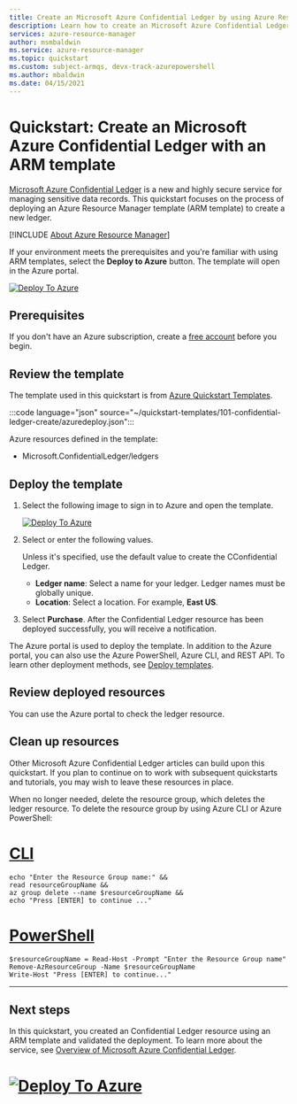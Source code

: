 ```yaml
---
title: Create an Microsoft Azure Confidential Ledger by using Azure Resource Manager template
description: Learn how to create an Microsoft Azure Confidential Ledger by using Azure Resource Manager template.
services: azure-resource-manager
author: msmbaldwin
ms.service: azure-resource-manager
ms.topic: quickstart
ms.custom: subject-armqs, devx-track-azurepowershell
ms.author: mbaldwin
ms.date: 04/15/2021
---
```


# Quickstart: Create an Microsoft Azure Confidential Ledger with an ARM template

[Microsoft Azure Confidential Ledger](overview.md) is a new and highly secure service for managing sensitive data records. This quickstart focuses on the process of deploying an Azure Resource Manager template (ARM template) to create a new ledger.

[!INCLUDE [About Azure Resource Manager](../../includes/resource-manager-quickstart-introduction.md)]

If your environment meets the prerequisites and you're familiar with using ARM templates, select the **Deploy to Azure** button. The template will open in the Azure portal.

[![Deploy To Azure](../media/template-deployments/deploy-to-azure.svg)](./index.yml)

## Prerequisites

If you don't have an Azure subscription, create a [free account](https://azure.microsoft.com/free/?WT.mc_id=A261C142F) before you begin.

## Review the template

The template used in this quickstart is from [Azure Quickstart Templates](https://azure.microsoft.com/resources/templates/101-confidential-ledger-create).

:::code language="json" source="~/quickstart-templates/101-confidential-ledger-create/azuredeploy.json":::

Azure resources defined in the template:

- Microsoft.ConfidentialLedger/ledgers

## Deploy the template

1. Select the following image to sign in to Azure and open the template.

    [![Deploy To Azure](../media/template-deployments/deploy-to-azure.svg)](./index.yml)

1. Select or enter the following values.

    Unless it's specified, use the default value to create the CConfidential Ledger.

    - **Ledger name**: Select a name for your ledger. Ledger names must be globally unique.
    - **Location**: Select a location. For example, **East US**.

1. Select **Purchase**. After the Confidential Ledger resource has been deployed successfully, you will receive a notification.

The Azure portal is used to deploy the template. In addition to the Azure portal, you can also use the Azure PowerShell, Azure CLI, and REST API. To learn other deployment methods, see [Deploy templates](../azure-resource-manager/templates/deploy-powershell.md).

## Review deployed resources

You can use the Azure portal to check the ledger resource.

## Clean up resources

Other Microsoft Azure Confidential Ledger articles can build upon this quickstart. If you plan to continue on to work with subsequent quickstarts and tutorials, you may wish to leave these resources in place.

When no longer needed, delete the resource group, which deletes the ledger resource. To delete the resource group by using Azure CLI or Azure PowerShell:

# [CLI](#tab/CLI)

```azurecli-interactive
echo "Enter the Resource Group name:" &&
read resourceGroupName &&
az group delete --name $resourceGroupName &&
echo "Press [ENTER] to continue ..."
```

# [PowerShell](#tab/PowerShell)

```azurepowershell-interactive
$resourceGroupName = Read-Host -Prompt "Enter the Resource Group name"
Remove-AzResourceGroup -Name $resourceGroupName
Write-Host "Press [ENTER] to continue..."
```

---

## Next steps

In this quickstart, you created an Confidential Ledger resource using an ARM template and validated the deployment. To learn more about the service, see [Overview of Microsoft Azure Confidential Ledger](overview.md).

# [![Deploy To Azure](../media/template-deployments/deploy-to-azure.svg)](https://portal.azure.com/#create/Microsoft.Template/uri/https%3A%2F%2Fraw.githubusercontent.com%2FAzure%2Fazure-quickstart-templates%2Fmaster%2F101-confidential-ledger-create%2Fazuredeploy.json)
